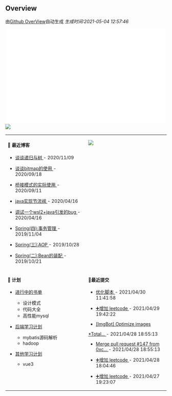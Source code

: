 
## Overview

由[Github OverView](https://github.com/0xcaffebabe/0xcaffebabe)自动生成 _生成时间:2021-05-04 12:57:46_

![](https://raw.githubusercontent.com/0xcaffebabe/github-stats/master/generated/overview.svg)![](https://github-readme-stats.vercel.app/api/top-langs/?username=0xcaffebabe&layout=compact&langs_count=8)

<table>

<tr>
<td valign="top" width="50%">

#### 📖 最近博客


* <a href="https://ismy.wang/%E7%AE%97%E6%B3%95/2020/11/09/%E8%B0%88%E8%B0%88%E9%80%92%E5%BD%92%E4%B8%8E%E6%A0%91.html" target="_blank"> 谈谈递归与树 </a> - 2020/11/09 

    
* <a href="https://ismy.wang/%E7%AE%97%E6%B3%95/2020/09/18/%E8%B0%88%E8%B0%88bitmap%E7%9A%84%E4%BD%BF%E7%94%A8.html" target="_blank"> 谈谈bitmap的使用 </a> - 2020/09/18 

    
* <a href="https://ismy.wang/%E8%AE%BE%E8%AE%A1%E6%A8%A1%E5%BC%8F/2020/09/11/%E6%A1%A5%E6%8E%A5%E6%A8%A1%E5%BC%8F%E7%9A%84%E5%AE%9E%E9%99%85%E4%BD%BF%E7%94%A8.html" target="_blank"> 桥接模式的实际使用 </a> - 2020/09/11 

    
* <a href="https://ismy.wang/java/2020/04/16/JAVA%E5%AE%9E%E7%8E%B0%E8%8A%82%E6%B5%81%E9%98%80.html" target="_blank"> java实现节流阀 </a> - 2020/04/16 

    
* <a href="https://ismy.wang/%E6%97%A5%E5%B8%B8/2020/04/16/%E8%B0%83%E8%AF%95%E4%B8%80%E4%B8%AAwsl2+java%E5%BC%95%E5%8F%91%E7%9A%84bug.html" target="_blank"> 调试一个wsl2+java引发的bug </a> - 2020/04/16 

    
* <a href="https://ismy.wang/spring/2019/11/04/Spring-%E5%9B%9B-%E4%BA%8B%E5%8A%A1%E7%AE%A1%E7%90%86.html" target="_blank"> Spring(四):事务管理 </a> - 2019/11/04 

    
* <a href="https://ismy.wang/spring/2019/10/28/Spring(%E4%B8%89)-AOP.html" target="_blank"> Spring(三):AOP </a> - 2019/10/28 

    
* <a href="https://ismy.wang/spring/2019/10/21/Spring(%E4%BA%8C)-Bean%E7%9A%84%E8%A3%85%E9%85%8D.html" target="_blank"> Spring(二):Bean的装配 </a> - 2019/10/21 

        

</td>

<td valign="top" width="50%">

![](https://github-readme-stats.vercel.app/api/wakatime?username=0xcaffebabe)

</td>

</tr>

<tr>

<td valign="top" width="50%">

#### 📝 计划

- [进行中的书单](https://github.com/users/0xcaffebabe/projects/4)
  - 设计模式
  - 代码大全
  - 高性能mysql


- [后端学习计划](https://github.com/users/0xcaffebabe/projects/1)
  - mybatis源码解析
  - hadoop


- [其他学习计划](https://github.com/users/0xcaffebabe/projects/3)
  - vue3


<td>

#### 🌴最近提交


  * <a href="https://github.com/0xcaffebabe/0xcaffebabe/commit/7c9d73b609a440e0a1a3a780d0246544f0ea5c75" target="_blank"> 优化脚本 </a> - 2021/04/30 11:41:58 

    
  * <a href="https://github.com/0xcaffebabe/note/commit/0d38089da310f8a1d136b631c50de031078fe3d0" target="_blank"> ➕增加 leetcode </a> - 2021/04/29 19:42:22 

    
  * <a href="https://github.com/0xcaffebabe/note/commit/3997114c67f90a63da86d9844efdbcd2113e7b0a" target="_blank"> [ImgBot] Optimize images

*Total... </a> - 2021/04/28 18:55:13 

    
  * <a href="https://github.com/0xcaffebabe/note/commit/d07f114b068b84136675662f6d3dea18e10a998e" target="_blank"> Merge pull request #147 from 0xc... </a> - 2021/04/28 18:55:13 

    
  * <a href="https://github.com/0xcaffebabe/note/commit/265f2b80d5eeb240ad9e60340a317ab00ae0686a" target="_blank"> ➕增加 leetcode </a> - 2021/04/28 18:04:46 

    
  * <a href="https://github.com/0xcaffebabe/note/commit/26b63524be7a98b60d52f7b2ae137c0628ac39ef" target="_blank"> ➕增加 leetcode </a> - 2021/04/27 19:23:07 

    

</td>

</tr>

</table>
